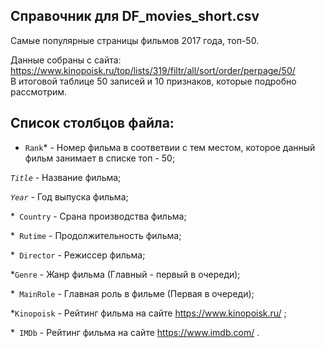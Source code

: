## Справочник для DF_movies_short.csv

Самые популярные страницы фильмов 2017 года, топ-50.

Данные собраны с сайта: https://www.kinopoisk.ru/top/lists/319/filtr/all/sort/order/perpage/50/  
В итоговой таблице 50 записей и 10 признаков, которые подробно рассмотрим.

## Список столбцов файла:

* ```Rank```* - Номер фильма в соответвии с тем местом, которое данный фильм занимает в списке топ - 50;

*```Title```* - Название фильма;

*```Year```* - Год выпуска фильма;

*``` Country``` - Срана производства фильма;

*``` Rutime``` - Продолжительность фильма;

*``` Director``` - Режиссер фильма;

*```Genre``` - Жанр фильма (Главный - первый в очереди);

*``` MainRole``` - Главная роль в фильме (Первая в очереди);

*```Kinopoisk``` - Рейтинг фильма на сайте https://www.kinopoisk.ru/ ;

*``` IMDb``` - Рейтинг фильма на сайте https://www.imdb.com/ .
